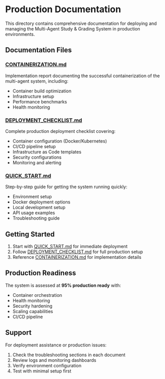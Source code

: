 # Production Documentation

This directory contains comprehensive documentation for deploying and managing the Multi-Agent Study & Grading System in production environments.

## Documentation Files

### [CONTAINERIZATION.md](./CONTAINERIZATION.md)
Implementation report documenting the successful containerization of the multi-agent system, including:
- Container build optimization
- Infrastructure setup
- Performance benchmarks
- Health monitoring

### [DEPLOYMENT_CHECKLIST.md](./DEPLOYMENT_CHECKLIST.md)
Complete production deployment checklist covering:
- Container configuration (Docker/Kubernetes)
- CI/CD pipeline setup
- Infrastructure as Code templates
- Security configurations
- Monitoring and alerting

### [QUICK_START.md](./QUICK_START.md)
Step-by-step guide for getting the system running quickly:
- Environment setup
- Docker deployment options
- Local development setup
- API usage examples
- Troubleshooting guide

## Getting Started

1. Start with [QUICK_START.md](./QUICK_START.md) for immediate deployment
2. Follow [DEPLOYMENT_CHECKLIST.md](./DEPLOYMENT_CHECKLIST.md) for full production setup
3. Reference [CONTAINERIZATION.md](./CONTAINERIZATION.md) for implementation details

## Production Readiness

The system is assessed at **95% production ready** with:
-  Container orchestration
-  Health monitoring
-  Security hardening
-  Scaling capabilities
-  CI/CD pipeline

## Support

For deployment assistance or production issues:
1. Check the troubleshooting sections in each document
2. Review logs and monitoring dashboards
3. Verify environment configuration
4. Test with minimal setup first